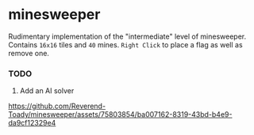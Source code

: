 # minesweeper

Rudimentary implementation of the "intermediate" level of minesweeper. Contains `16x16` tiles and `40` mines. `Right Click` to place a flag as well as remove one. 

### TODO 

1. Add an AI solver

https://github.com/Reverend-Toady/minesweeper/assets/75803854/ba007162-8319-43bd-b4e9-da9cf12329e4

